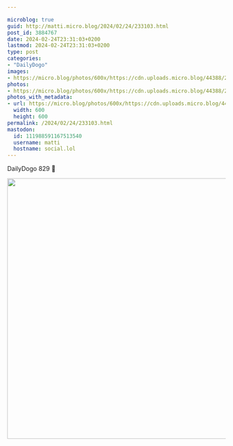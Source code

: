 ```yaml
---

microblog: true
guid: http://matti.micro.blog/2024/02/24/233103.html
post_id: 3884767
date: 2024-02-24T23:31:03+0200
lastmod: 2024-02-24T23:31:03+0200
type: post
categories:
- "DailyDogo"
images:
- https://micro.blog/photos/600x/https://cdn.uploads.micro.blog/44388/2024/7a590859e54f442f89854f57f7cd28ac.jpg
photos:
- https://micro.blog/photos/600x/https://cdn.uploads.micro.blog/44388/2024/7a590859e54f442f89854f57f7cd28ac.jpg
photos_with_metadata:
- url: https://micro.blog/photos/600x/https://cdn.uploads.micro.blog/44388/2024/7a590859e54f442f89854f57f7cd28ac.jpg
  width: 600
  height: 600
permalink: /2024/02/24/233103.html
mastodon:
  id: 111988591167513540
  username: matti
  hostname: social.lol
---
```

DailyDogo 829 🐶

<img src="/media/uploads/2024/7a590859e54f442f89854f57f7cd28ac.jpg" width="600" height="600" alt="" />
